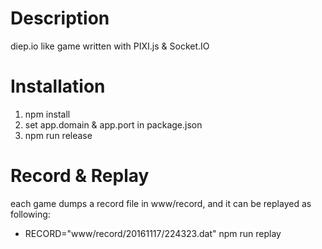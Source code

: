 Description
===========
diep.io like game written with PIXI.js & Socket.IO

Installation
============
1. npm install
2. set app.domain & app.port in package.json
3. npm run release

Record & Replay
===============
each game dumps a record file in www/record, and it can be replayed as following:
- RECORD="www/record/20161117/224323.dat" npm run replay

